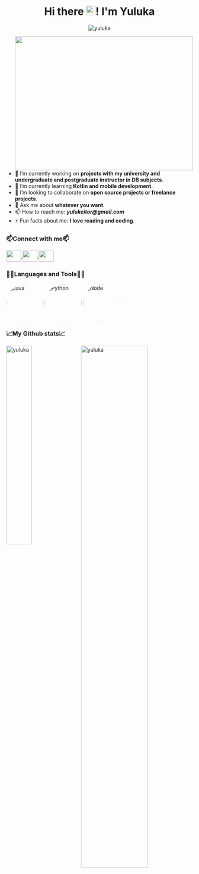 <h1 align="center"> Hi there <img src="https://media.giphy.com/media/hvRJCLFzcasrR4ia7z/giphy.gif" width="25px">! I'm Yuluka </h1>

<p align="center"> <img src="https://komarev.com/ghpvc/?username=cuatrosr&label=Profile%20views&color=0e75b6&style=flat" alt="yuluka"> </p>
<img align="right" width="480px" height="360px" src="https://media.giphy.com/media/v1.Y2lkPTc5MGI3NjExMG5rbDR3bWZkeW40ZjUyYjdqejJ0dHJvZXFobHNtaHI0d3Izamo2ciZlcD12MV9pbnRlcm5hbF9naWZfYnlfaWQmY3Q9Zw/yYSSBtDgbbRzq/giphy.gif">

- 🔭 I’m currently working on **projects with my university and undergraduate and postgraduate instructor in DB subjects**.
- 🌱 I’m currently learning **Kotlin and mobile development**.
- 👯 I’m looking to collaborate on **open source projects or freelance projects**.
- 💬 Ask me about **whatever you want**.
- 📫 How to reach me: **_yulukeitor@gmail.com_**
- ⚡ Fun facts about me: **I love reading and coding**.

<h3> 📫Connect with me📫 </h3>
<p>
  <a href="https://api.whatsapp.com/send?phone=3127489843" target="_blank">
    <img align="center" src="https://raw.githubusercontent.com/rahuldkjain/github-profile-readme-generator/master/src/images/icons/Social/whatsapp.svg" height="30" width="40">
  </a>
  
  <a href="mailto:yulukeitor@gmail.com" target="_blank">
    <img align="center" src="https://upload.wikimedia.org/wikipedia/commons/7/7e/Gmail_icon_%282020%29.svg" height="30" width="40">
  </a>

  <a href="https://www.linkedin.com/in/yuluka-gigante-muriel-933a33254/" target="_blank">
    <img align="center" src="https://raw.githubusercontent.com/rahuldkjain/github-profile-readme-generator/master/src/images/icons/Social/linked-in-alt.svg" height="30" width="40">
  </a>
</p>

<h3> 👨‍💻Languages and Tools👨‍💻 </h3>

<p>
  <img align="center" src="https://upload.wikimedia.org/wikipedia/commons/thumb/4/47/Java_Black_icon.svg/1024px-Java_Black_icon.svg.png" alt="Java" style="border-radius: 50%; width: 100px; height: 100px;">

  <img align="center" src="https://upload.wikimedia.org/wikipedia/commons/thumb/c/c3/Python-logo-notext.svg/800px-Python-logo-notext.svg.png" alt="Python" style="border-radius: 50%; width: 100px; height: 100px;">
  
  <img align="center" src="https://upload.wikimedia.org/wikipedia/commons/thumb/d/d9/Node.js_logo.svg/1920px-Node.js_logo.svg.png" alt="Node" style="border-radius: 50%; width: 100px; height: 100px;">  
</p>

<h3> 📈My Github stats📈 </h3>
<img align="right" src="https://github-readme-stats.vercel.app/api?username=yuluka&show_icons=true&theme=react&include_all_commits=true&locale=en" alt="yuluka" width="60%">

<img src="https://github-readme-stats.vercel.app/api/top-langs?username=yuluka&show_icons=true&theme=react&include_all_commits=true&locale=en&layout=compact" alt="yuluka" width="37%">

